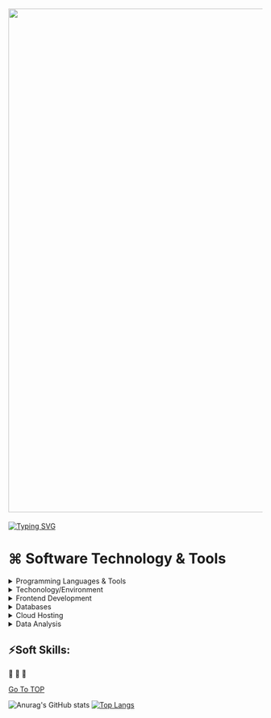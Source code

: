 # <img src="https://github.com/DeeHawk/TIS.io/blob/master/hawk.gif.gif" width="1000"/> 
[![Typing SVG](https://readme-typing-svg.demolab.com/?lines=Please+look+at+my+skill+bellow;Second+line+of+text)](https://git.io/typing-svg)


⌘ Software  Technology & Tools  <a name="TOP"></a>
===================
<details>  
<summary> Programming Languages & Tools </summary>
<p><img src=https://cdn-icons-png.flaticon.com/512/7531/7531782.png  title="hi" width="5%"/>  <img src=https://user-images.githubusercontent.com/26994982/228696321-32999e86-0ceb-4131-8f6a-10dcf5b6be5d.png width="50"/>  <img src=https://cdn-icons-png.flaticon.com/512/2535/2535543.png width="5%"/>  <img src="https://cdn.jsdelivr.net/gh/devicons/devicon/icons/cplusplus/cplusplus-original.svg" width="5%" />  <img src="https://cdn.jsdelivr.net/gh/devicons/devicon/icons/csharp/csharp-line.svg" width="5%"/> </p></details>  

<details>
<summary> Techonology/Environment</summary> 
<p><img src="https://cdn.jsdelivr.net/gh/devicons/devicon/icons/fedora/fedora-plain.svg" width="5%"/>  <img src="https://cdn.jsdelivr.net/gh/devicons/devicon/icons/windows8/windows8-original.svg" width="5%" />  <img src="https://cdn.jsdelivr.net/gh/devicons/devicon/icons/apple/apple-original.svg" width="5%" />  <img src="https://cdn.jsdelivr.net/gh/devicons/devicon/icons/linux/linux-original.svg" width="5%" /> </p></details>

<details> 
<summary> Frontend Development </summary>
<p> <img src="https://cdn.jsdelivr.net/gh/devicons/devicon/icons/html5/html5-original-wordmark.svg" width="50" /><img src="https://cdn.jsdelivr.net/gh/devicons/devicon/icons/css3/css3-original-wordmark.svg" width="50" /> <img src="https://cdn.jsdelivr.net/gh/devicons/devicon/icons/codepen/codepen-plain.svg" width="50"/><img src="https://cdn.jsdelivr.net/gh/devicons/devicon/icons/vscode/vscode-original-wordmark.svg" width="50" /> </p></details>

<details> 
<summary>  Databases </summary>
<p><img src="https://cdn.jsdelivr.net/gh/devicons/devicon/icons/mysql/mysql-original-wordmark.svg" title="Optional title" width="70"/><img src="https://cdn.jsdelivr.net/gh/devicons/devicon/icons/microsoftsqlserver/microsoftsqlserver-plain-wordmark.svg" width="70" /></p></details>

<details> 
<summary> Cloud Hosting </summary>
<p><img src="https://cdn.jsdelivr.net/gh/devicons/devicon/icons/amazonwebservices/amazonwebservices-original-wordmark.svg" width="100" /><img src="https://cdn.jsdelivr.net/gh/devicons/devicon/icons/docker/docker-original-wordmark.svg" width="70" /></p></details>

<details> 
<summary> Data Analysis </summary> 
<p><img src="https://cdn.jsdelivr.net/gh/devicons/devicon/icons/numpy/numpy-original-wordmark.svg" width="100" /></p></details>


## ⚡Soft Skills:
🌟 
🌟 
🌟 

[Go To TOP](#TOP)
  
              
![Anurag's GitHub stats](https://github-readme-stats.vercel.app/api?username=deehawk&theme=aura&show_icons=true)
[![Top Langs](https://github-readme-stats.vercel.app/api/top-langs/?username=deehawk&layout=compact&theme=dark)](https://github.com/anuraghazra/github-readme-stats)
